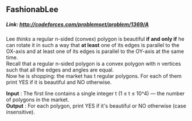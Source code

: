 ## FashionabLee
##### Link: http://codeforces.com/problemset/problem/1369/A

Lee *thinks* a regular n-sided (convex) polygon is beautiful **if and only if** he can rotate it in such a way that **at least** one of its edges is parallel to the OX-axis and at least one of its edges is parallel to the OY-axis at the same time.<br/>
Recall that a regular n-sided polygon is a convex polygon with n vertices such that all the edges and angles are equal.<br/>
Now he is shopping: the market has t regular polygons. For each of them print YES if it is beautiful and NO otherwise.<br/>

**Input** : The first line contains a single integer t (1 ≤ t ≤ 10^4) — the number of polygons in the market.<br/>
**Output** : For each polygon, print YES if it's beautiful or NO otherwise (case insensitive).
